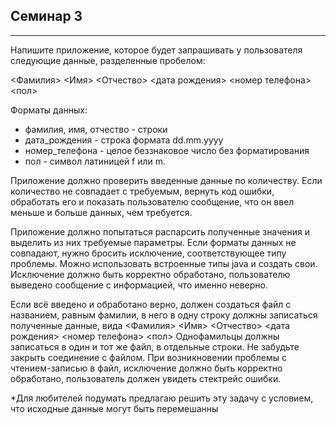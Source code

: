 ## Семинар 3
___

Напишите приложение, которое будет запрашивать у пользователя следующие данные, разделенные пробелом:

<Фамилия> <Имя> <Отчество> <дата рождения> <номер телефона> <пол>

Форматы данных:

- фамилия, имя, отчество - строки
- дата_рождения - строка формата dd.mm.yyyy
- номер_телефона - целое беззнаковое число без форматирования
- пол - символ латиницей f или m.

Приложение должно проверить введенные данные по количеству. Если количество не совпадает с требуемым, вернуть код ошибки, обработать его и показать пользователю сообщение, что он ввел меньше и больше данных, чем требуется.

Приложение должно попытаться распарсить полученные значения и выделить из них требуемые параметры. Если форматы данных не совпадают, нужно бросить исключение, соответствующее типу проблемы. Можно использовать встроенные типы java и создать свои. Исключение должно быть корректно обработано, пользователю выведено сообщение с информацией, что именно неверно.

Если всё введено и обработано верно, должен создаться файл с названием, равным фамилии, в него в одну строку должны записаться полученные данные, вида
<Фамилия> <Имя> <Отчество> <дата рождения> <номер телефона> <пол>
Однофамильцы должны записаться в один и тот же файл, в отдельные строки.
Не забудьте закрыть соединение с файлом.
При возникновении проблемы с чтением-записью в файл, исключение должно быть корректно обработано, пользователь должен увидеть стектрейс ошибки.

*Для любителей подумать предлагаю решить эту задачу с условием, что исходные данные могут быть перемешанны